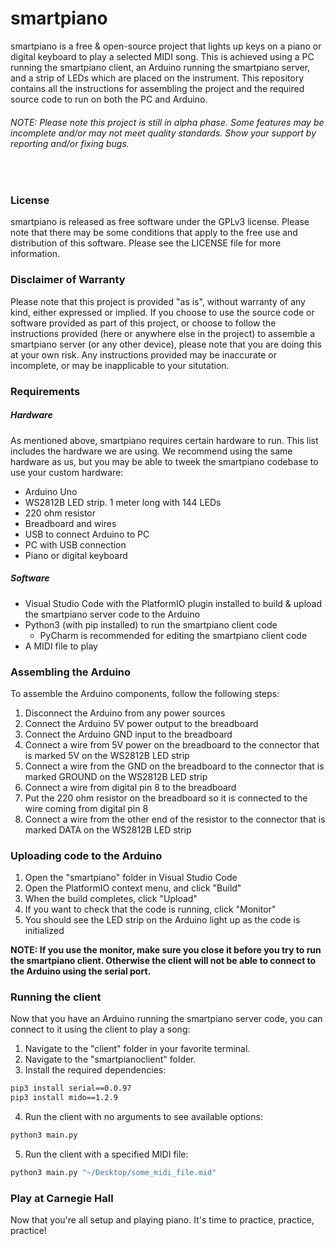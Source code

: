 # smartpiano

smartpiano is a free & open-source project that lights up keys on a piano or digital keyboard to play a selected MIDI song. This is achieved using a PC running the smartpiano client, an Arduino running the smartpiano server, and a strip of LEDs which are placed on the instrument. This repository contains all the instructions for assembling the project and the required source code to run on both the PC and Arduino.

###### NOTE: Please note this project is still in alpha phase. Some features may be incomplete and/or may not meet quality standards. Show your support by reporting and/or fixing bugs.
&nbsp;

### License
smartpiano is released as free software under the GPLv3 license. Please note that there may be some conditions that apply to the free use and distribution of this software. Please see the LICENSE file for more information.

### Disclaimer of Warranty
Please note that this project is provided "as is", without warranty of any kind, either expressed or implied. If you choose to use the source code or software provided as part of this project, or choose to follow the instructions provided (here or anywhere else in the project) to assemble a smartpiano server (or any other device), please note that you are doing this at your own risk. Any instructions provided may be inaccurate or incomplete, or may be inapplicable to your situtation.

### Requirements
##### Hardware
As mentioned above, smartpiano requires certain hardware to run. This list includes the hardware we are using. We recommend using the same hardware as us, but you may be able to tweek the smartpiano codebase to use your custom hardware:
  * Arduino Uno
  * WS2812B LED strip. 1 meter long with 144 LEDs
  * 220 ohm resistor
  * Breadboard and wires
  * USB to connect Arduino to PC
  * PC with USB connection
  * Piano or digital keyboard

##### Software
  * Visual Studio Code with the PlatformIO plugin installed to build & upload the smartpiano server code to the Arduino
  * Python3 (with pip installed) to run the smartpiano client code
    - PyCharm is recommended for editing the smartpiano client code
  * A MIDI file to play

### Assembling the Arduino
To assemble the Arduino components, follow the following steps:
  1. Disconnect the Arduino from any power sources
  2. Connect the Arduino 5V power output to the breadboard
  3. Connect the Arduino GND input to the breadboard
  4. Connect a wire from 5V power on the breadboard to the connector that is marked 5V on the WS2812B LED strip
  5. Connect a wire from the GND on the breadboard to the connector that is marked GROUND on the WS2812B LED strip
  6. Connect a wire from digital pin 8 to the breadboard
  7. Put the 220 ohm resistor on the breadboard so it is connected to the wire coming from digital pin 8
  8. Connect a wire from the other end of the resistor to the connector that is marked DATA on the WS2812B LED strip


### Uploading code to the Arduino
  1. Open the "smartpiano" folder in Visual Studio Code
  2. Open the PlatformIO context menu, and click "Build"
  3. When the build completes, click "Upload"
  4. If you want to check that the code is running, click "Monitor"
  5. You should see the LED strip on the Arduino light up as the code is initialized

**NOTE: If you use the monitor, make sure you close it before you try to run the smartpiano client. Otherwise the client will not be able to connect to the Arduino using the serial port.**

### Running the client
Now that you have an Arduino running the smartpiano server code, you can connect to it using the client to play a song:
1. Navigate to the "client" folder in your favorite terminal.
2. Navigate to the "smartpianoclient" folder.
3. Install the required dependencies:
```sh
pip3 install serial==0.0.97
pip3 install mido==1.2.9
```
4. Run the client with no arguments to see available options:
```sh
python3 main.py
```
5. Run the client with a specified MIDI file:
```sh
python3 main.py "~/Desktop/some_midi_file.mid"
```

### Play at Carnegie Hall
Now that you're all setup and playing piano. It's time to practice, practice, practice!
